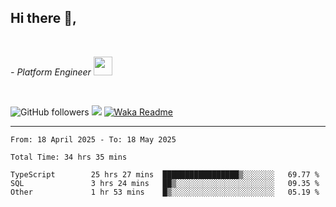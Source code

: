 <h2>Hi there  👋,</h2> </br>

<p><em>- Platform Engineer <img src="https://media.giphy.com/media/WUlplcMpOCEmTGBtBW/giphy.gif" width="30"> 
</em></p></br>


<!--[![Linkedin: prandogabriel](https://img.shields.io/badge/-prandogabriel-blue?style=flat-square&logo=Linkedin&logoColor=white&link=https://www.linkedin.com/in/prandogabriel/)](https://www.linkedin.com/in/prandogabriel)-->
![GitHub followers](https://img.shields.io/github/followers/prandogabriel?label=Follow&style=social)
![](https://visitor-badge.glitch.me/badge?page_id=prandogabriel.prandogabriel)
[![Waka Readme](https://github.com/prandogabriel/prandogabriel/actions/workflows/update-stats.yml.yml/badge.svg)](https://github.com/prandogabriel/prandogabriel/actions/workflows/update-stats.yml.yml)

---

<!--START_SECTION:waka-->

```golang
From: 18 April 2025 - To: 18 May 2025

Total Time: 34 hrs 35 mins

TypeScript        25 hrs 27 mins  █████████████████▒░░░░░░░   69.77 %
SQL               3 hrs 24 mins   ██▒░░░░░░░░░░░░░░░░░░░░░░   09.35 %
Other             1 hr 53 mins    █▒░░░░░░░░░░░░░░░░░░░░░░░   05.19 %
```

<!--END_SECTION:waka-->
